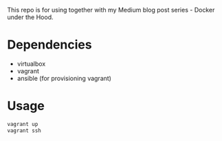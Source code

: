This repo is for using together with my Medium blog post series - Docker under the Hood.

# Dependencies

- virtualbox
- vagrant
- ansible (for provisioning vagrant)

# Usage

```bash
vagrant up
vagrant ssh
```

